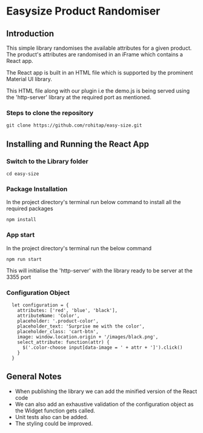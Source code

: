 # Easysize Product Randomiser

## Introduction
This simple library randomises the available attributes for a given product. The product's attributes are randomised in an iFrame which contains a React app.

The React app is built in an HTML file which is supported by the prominent Material UI library.

This HTML file along with our plugin i.e the demo.js is being served using the 'http-server' library at the required port as mentioned.

### Steps to clone the repository

```
git clone https://github.com/rohitap/easy-size.git

```

## Installing and Running the React App

### Switch to the Library folder
```
cd easy-size

```

### Package Installation
In the project directory's terminal run below command to install all the required packages
```
npm install

```

### App start
In the project directory's terminal run the below command
```
npm run start
```
This will initialise the 'http-server' with the library ready to be server at the 3355 port

### Configuration Object

```
  let configuration = {
    attributes: ['red', 'blue', 'black'],
    attributeName: 'Color',
    placeholder: '.product-color',
    placeholder_text: 'Surprise me with the color',
    placeholder_class: 'cart-btn',
    image: window.location.origin + '/images/black.png',
    select_attribute: function(attr) {
      $('.color-choose input[data-image = ' + attr + ']').click()
    }
  }

```
## General Notes

- When publishing the library we can add the minified version of the React code
- We can also add an exhaustive validation of the configuration object as the Widget function gets called.
- Unit tests also can be added.
- The styling could be improved.